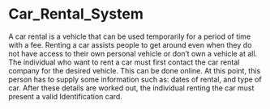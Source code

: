 # Car_Rental_System

A car rental is a vehicle that can be used temporarily for a period of time with a fee.
Renting a car assists people to get around even when they do not have access to their own
personal vehicle or don’t own a vehicle at all. The individual who want to rent a car must first
contact the car rental company for the desired vehicle. This can be done online. At this point,
this person has to supply some information such as: dates of rental, and type of car. After these
details are worked out, the individual renting the car must present a valid Identification card.
